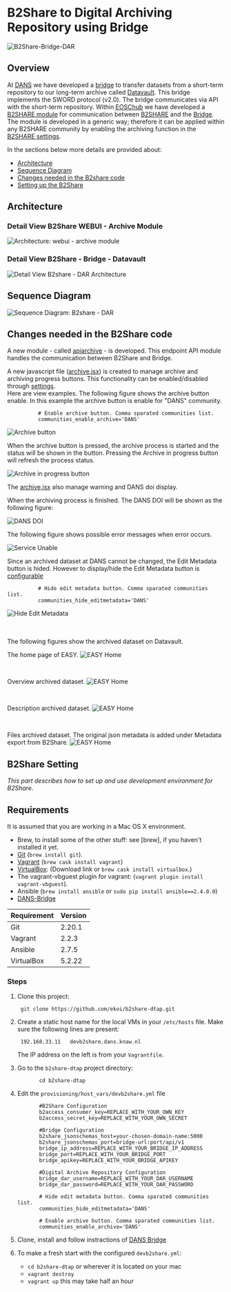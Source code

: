 # B2Share to Digital Archiving Repository using Bridge

![B2Share-Bridge-DAR](readme-imgs/overview3.png "B2share to DAR")

## Overview
At [DANS](https://dans.knaw.nl) we have developed a [bridge](https://github.com/DANS-KNAW/dataverse-bridge-service) to transfer datasets from a short-term repository to our long-term archive called [Datavault](https://easy.dans.knaw.nl/ui/home). This bridge implements the SWORD protocol (v2.0). The bridge communicates via API with the short-term repository. 
Within [EOSChub](https://www.eosc-hub.eu/) we have developed a [B2SHARE module](#b2share-code) for communication between [B2SHARE](https://b2share.eudat.eu/) and the [Bridge](https://github.com/DANS-KNAW/dataverse-bridge-service). 
The module is developed in a generic way; therefore it can be applied within any B2SHARE community by enabling the archiving function in the [B2SHARE settings](#b2share-setting). 
 
In the sections below more details are provided about:

-	[Architecture](#b2share-Bridge-DAR-architecture)
-	[Sequence Diagram](#b2share-Bridge-DAR-sequence-diagram)
-	[Changes needed in the B2share code](#b2share-code)
-	[Setting up the B2Share](#b2share-setting)


## <a name="b2share-Bridge-DAR-architecture"></a>Architecture

### Detail View B2Share WEBUI - Archive Module 
![Architecture: webui - archive module](readme-imgs/detail_arch.png "Details architecture")

### Detail View B2Share - Bridge - Datavault
![Detail View B2share - DAR Architecture ](readme-imgs/overview2.png "B2Share-DAR")



## <a name="b2share-Bridge-DAR-sequence-diagram"></a>Sequence Diagram
![Sequence Diagram: B2share - DAR](readme-imgs/seq-diagram-2.png "B2Share-DAR")


## <a name="b2share-code"></a>Changes needed in the B2Share code

A new module - called [apiarchive](https://github.com/ekoi/b2share-dtap/tree/master/provisioning/roles/add-archive-module/files) - is developed. 
This endpoint API module handles the communication between B2Share and Bridge. 

A new javascript file ([archive.jsx](https://github.com/ekoi/b2share-dtap/blob/master/provisioning/roles/add-archiving/files/archive.jsx)) is created to manage archive and archiving progress buttons. This functionality can be enabled/disabled through [settings](#b2share-setting-buttons).   
Here are view examples. 
The following figure shows the archive button enable. In this example the archive button is enable for "DANS" community. 
              
             
              
              # Enable archive button. Comma sparated communities list.
              communities_enable_archive='DANS'
              

![Archive button](readme-imgs/archive-button.png "Archive Button")

When the archive button is pressed, the archive process is started and the status will be shown in the button.
Pressing the Archive in progress button will refresh the  process status.

![Archive in progress button](readme-imgs/archiving-progress.png "Archiving in Progress Button")

The [archive.jsx](https://github.com/ekoi/b2share-dtap/blob/master/provisioning/roles/add-archiving/files/archive.jsx) also manage warning and DANS doi display.

When the archiving process is finished. The DANS DOI will be shown as the following figure:

![DANS DOI](readme-imgs/dans-doi.png "DANS DOI")

The following figure shows possible error messages when error occurs.

![Service Unable](readme-imgs/service-unavailable.png "Warning: Service unavailable")

Since an archived dataset at DANS cannot be changed, the Edit Metadata button is hided. 
However to display/hide the Edit Metadata button is [configurable](#b2share-setting-buttons)
           
              # Hide edit metadata button. Comma sparated communities list.
              communities_hide_editmetadata='DANS'
 
![Hide Edit Metadata](readme-imgs/dans-doi-no-editmetadata.png  "DANS DOI No Edit metadata") 

<br/>
<br/>
The following figures show the archived dataset on Datavault.

The home page of EASY.
![EASY Home](readme-imgs/easy-home.png  "EASY Home") 

<br/>

Overview archived dataset.
![EASY Home](readme-imgs/easy-overview.png  "EASY Home") 

<br/>

Description archived dataset.
![EASY Home](readme-imgs/easy-description.png  "EASY Home") 
 
 <br/>
 
Files archived dataset. The original json metadata is added under Metadata export from B2Share. 
![EASY Home](readme-imgs/easy-files.png  "EASY Home")              
             
## <a name="b2share-setting"></a>B2Share Setting

_This part describes how to set up and use development environment for B2Share._


Requirements
------------

It is assumed that you are working in a Mac OS X environment.

* Brew, to install some of the other stuff: see [brew], if you haven't installed it yet.
* [Git](https://github.com/join) (`brew install git`).
* [Vagrant](https://www.vagrantup.com/) (`brew cask install vagrant`)
* [VirtualBox](https://www.virtualbox.org/wiki/Downloads): (Download link or `brew cask install virtualbox`.)
* The vagrant-vbguest plugin for vagrant: (`vagrant plugin install vagrant-vbguest`).
* Ansible (`brew install ansible` or `sudo pip install ansible==2.4.0.0`)
* [DANS-Bridge](https://github.com/DANS-KNAW/dataverse-bridge-service)


 Requirement            | Version
------------------------|------------------------------------------------------------------
Git                     | 2.20.1
Vagrant                 | 2.2.3
Ansible                 | 2.7.5
VirtualBox              | 5.2.22


### Steps

1. Clone this project:

        git clone https://github.com/ekoi/b2share-dtap.git

2. Create a static host name for the local VMs in your `/etc/hosts` file. Make sure
   the following lines are present:

	    192.168.33.11   devb2share.dans.knaw.nl
	
	The IP address on the left is from your `Vagrantfile`.
	    

3. Go to the `b2share-dtap` project directory:
   
              cd b2share-dtap
 
4. Edit the <a name="b2share-setting-buttons"></a>`provisioning/host_vars/devb2share.yml` file
              
              #B2Share Configuration  
              b2access_consumer_key=REPLACE_WITH_YOUR_OWN_KEY
              b2access_secret_key=REPLACE_WITH_YOUR_OWN_SECRET
              
              #Bridge Configuration
              b2share_jsonschemas_host=your-chosen-domain-name:5000
              b2share_jsonschemas_port=bridge-url:port/api/v1
              bridge_ip_address=REPLACE_WITH_YOUR_BRIDGE_IP_ADDRESS
              bridge_port=REPLACE_WITH_YOUR_BRIDGE_PORT
              bridge_apikey=REPLACE_WITH_YOUR_BRIDGE_APIKEY
              
              #Digital Archive Repository Configuration
              bridge_dar_username=REPLACE_WITH_YOUR_DAR_USERNAME
              bridge_dar_password=REPLACE_WITH_YOUR_DAR_PASSWORD
              
              # Hide edit metadata button. Comma sparated communities list.
              communities_hide_editmetadata='DANS'
              
              # Enable archive button. Comma sparated communities list.
              communities_enable_archive='DANS'
              
5. Clone, install and follow instractions of [DANS Bridge](https://github.com/DANS-KNAW/dataverse-bridge-service)    

6. To make a fresh start with the configured `devb2share.yml`:
   
   * `cd b2share-dtap` or wherever it is located on your mac
   * `vagrant destroy`
   * `vagrant up` this may take half an hour
   
 
      	   